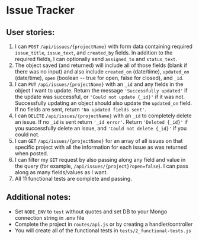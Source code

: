 # Issue Tracker

## User stories:

1. I can `POST` `/api/issues/{projectName}` with form data containing required `issue_title`, `issue_text`, and `created_by` fields. In addition to the required fields, I can optionally send `assigned_to` and `status_text`.
1. The object saved (and returned) will include all of those fields (blank if there was no input) and also include `created_on` (date/time), `updated_on` (date/time), `open` (boolean -- true for open, false for closed), and `_id`.
1. I can `PUT` `/api/issues/{projectName}` with an `_id` and any fields in the object I want to update. Return the message `'Successfully updated'` if the update was successful, or `'Could not update {_id}'` if it was not. Successfully updating an object should also update the `updated_on` field. If no fields are sent, return `'No updated fields sent'`.
1. I can `DELETE` `/api/issues/{projectName}` with an `_id` to completely delete an issue. If no `_id` is sent return `'_id error'`. Return `'Deleted {_id}'` if you successfully delete an issue, and `'Could not delete {_id}'` if you could not.
1. I can `GET` `/api/issues/{projectName}` for an array of all issues on that specific project with all the information for each issue as was returned when posted.
1. I can filter my `GET` request by also passing along any field and value in the query (for example, `/api/issues/{project}?open=false`). I can pass along as many fields/values as I want.
1. All 11 functional tests are complete and passing.

## Additional notes:

- Set `NODE_ENV` to `test` without quotes and set DB to your Mongo connection string in .env file
- Complete the project in `routes/api.js` or by creating a handler/controller
- You will create all of the functional tests in `tests/2_functional-tests.js`
